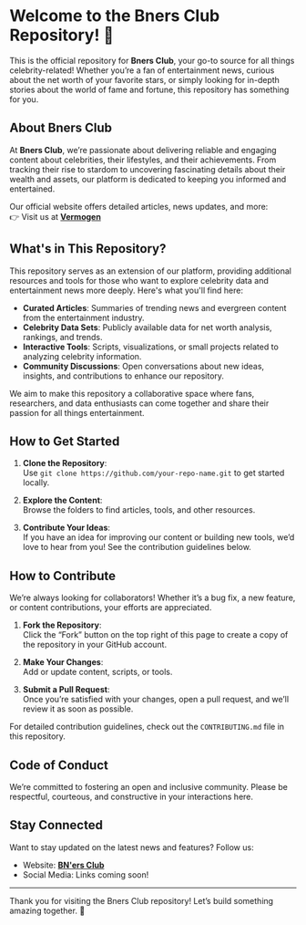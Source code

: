 # Welcome to the Bners Club Repository! 🎉  

This is the official repository for **Bners Club**, your go-to source for all things celebrity-related! Whether you’re a fan of entertainment news, curious about the net worth of your favorite stars, or simply looking for in-depth stories about the world of fame and fortune, this repository has something for you.  

## About Bners Club  

At **Bners Club**, we’re passionate about delivering reliable and engaging content about celebrities, their lifestyles, and their achievements. From tracking their rise to stardom to uncovering fascinating details about their wealth and assets, our platform is dedicated to keeping you informed and entertained.  

Our official website offers detailed articles, news updates, and more:  
👉 Visit us at **[Vermogen](https://www.bnersclub.nl)**  

## What's in This Repository?  

This repository serves as an extension of our platform, providing additional resources and tools for those who want to explore celebrity data and entertainment news more deeply. Here's what you'll find here:  

- **Curated Articles**: Summaries of trending news and evergreen content from the entertainment industry.  
- **Celebrity Data Sets**: Publicly available data for net worth analysis, rankings, and trends.  
- **Interactive Tools**: Scripts, visualizations, or small projects related to analyzing celebrity information.  
- **Community Discussions**: Open conversations about new ideas, insights, and contributions to enhance our repository.  

We aim to make this repository a collaborative space where fans, researchers, and data enthusiasts can come together and share their passion for all things entertainment.  

## How to Get Started  

1. **Clone the Repository**:  
   Use `git clone https://github.com/your-repo-name.git` to get started locally.  

2. **Explore the Content**:  
   Browse the folders to find articles, tools, and other resources.  

3. **Contribute Your Ideas**:  
   If you have an idea for improving our content or building new tools, we’d love to hear from you! See the contribution guidelines below.  

## How to Contribute  

We’re always looking for collaborators! Whether it’s a bug fix, a new feature, or content contributions, your efforts are appreciated.  

1. **Fork the Repository**:  
   Click the “Fork” button on the top right of this page to create a copy of the repository in your GitHub account.  

2. **Make Your Changes**:  
   Add or update content, scripts, or tools.  

3. **Submit a Pull Request**:  
   Once you’re satisfied with your changes, open a pull request, and we’ll review it as soon as possible.  

For detailed contribution guidelines, check out the `CONTRIBUTING.md` file in this repository.  

## Code of Conduct  

We’re committed to fostering an open and inclusive community. Please be respectful, courteous, and constructive in your interactions here.  

## Stay Connected  

Want to stay updated on the latest news and features? Follow us:  
- Website: **[BN'ers Club](https://www.bnersclub.nl)**  
- Social Media: Links coming soon!  

---

Thank you for visiting the Bners Club repository! Let’s build something amazing together. 🌟  
